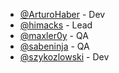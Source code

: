 - [@ArturoHaber](https://github.com/ArturoHaber) - Dev
- [@himacks](https://github.com/himacks) - Lead
- [@maxler0y](https://github.com/maxler0y) - QA
- [@sabeninja](https://github.com/sabeninja) - QA
- [@szykozlowski](https://github.com/szykozlowski) - Dev
